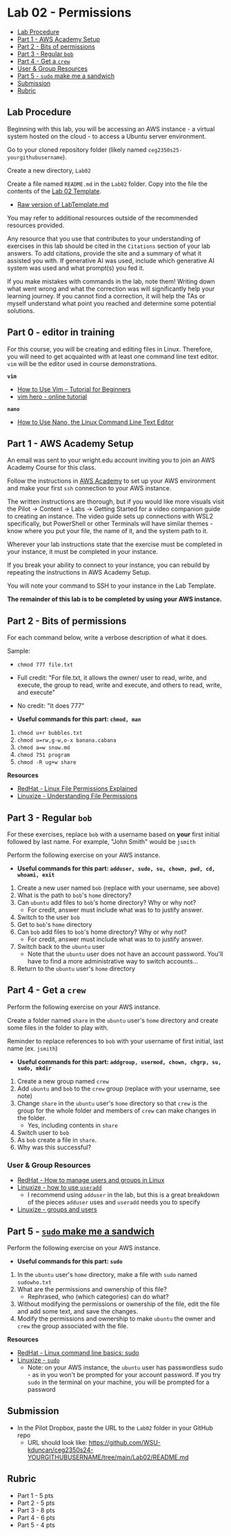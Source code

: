 # Lab 02 - Permissions

- [Lab Procedure](#Lab-Procedure)
- [Part 1 - AWS Academy Setup](#part-1---aws-academy-setup)
- [Part 2 - Bits of permissions](#part-3---bits-of-permissions)
- [Part 3 - Regular `bob`](#part-4---regular-bob)
- [Part 4 - Get a `crew`](#part-5---get-a-crew)
- [User & Group Resources](#user--group-resources)
- [Part 5 - `sudo` make me a sandwich](#part-6---sudo-make-me-a-sandwich)
- [Submission](#Submission)
- [Rubric](#Rubric)

## Lab Procedure

Beginning with this lab, you will be accessing an AWS instance - a virtual system hosted on the cloud - to access a Ubuntu server environment.  

Go to your cloned repository folder (likely named `ceg2350s25-yourgithubusername`).

Create a new directory, `Lab02`

Create a file named `README.md` in the `Lab02` folder.  Copy into the file the contents of the [Lab 02 Template](LabTemplate.md).

- [Raw version of LabTemplate.md](https://raw.githubusercontent.com/pattonsgirl/CEG2350/main/Labs/Lab02/LabTemplate.md)

You may refer to additional resources outside of the recommended resources provided.  

Any resource that you use that contributes to your understanding of exercises in this lab should be cited in the `Citations` section of your lab answers.  To add citations, provide the site and a summary of what it assisted you with.  If generative AI was used, include which generative AI system was used and what prompt(s) you fed it.

If you make mistakes with commands in the lab, note them!  Writing down what went wrong and what the correction was will significantly help your learning journey.  If you cannot find a correction, it will help the TAs or myself understand what point you reached and determine some potential solutions.

## Part 0 - editor in training

For this course, you will be creating and editing files in Linux.  Therefore, you will need to get acquainted with at least one command line text editor. `vim` will be the editor used in course demonstrations.

**`vim`**
- [How to Use Vim – Tutorial for Beginners](https://www.freecodecamp.org/news/vim-beginners-guide/)
- [vim hero - online tutorial](https://www.vim-hero.com/lessons/intro-to-modes)

**`nano`**
- [How to Use Nano, the Linux Command Line Text Editor](https://linuxize.com/post/how-to-use-nano-text-editor/)

## Part 1 - AWS Academy Setup

An email was sent to your wright.edu account inviting you to join an AWS Academy Course for this class.  

Follow the instructions in [AWS Academy](../../AWSAcademySetup.md) to set up your AWS environment and make your first `ssh` connection to your AWS instance.

The written instructions are thorough, but if you would like more visuals visit the Pilot -> Content -> Labs -> Getting Started for a video companion guide to creating an instance.  The video guide sets up connections with WSL2 specifically, but PowerShell or other Terminals will have similar themes - know where you put your file, the name of it, and the system path to it.

Wherever your lab instructions state that the exercise must be completed in your instance, it must be completed in your instance.  

If you break your ability to connect to your instance, you can rebuild by repeating the instructions in AWS Academy Setup.

You will note your command to SSH to your instance in the Lab Template.

**The remainder of this lab is to be completed by using your AWS instance.**

## Part 2 - Bits of permissions

For each command below, write a verbose description of what it does.  

Sample:
   - `chmod 777 file.txt`
   - Full credit: "For file.txt, it allows the owner/ user to read, write, and execute, the group to read, write and execute, and others to read, write, and execute"
   - No credit: "It does 777"

- **Useful commands for this part: `chmod, man`**

1. `chmod u+r bubbles.txt`
2. `chmod u=rw,g-w,o-x banana.cabana`
3. `chmod a=w snow.md`
4. `chmod 751 program`
5. `chmod -R ug+w share`

**Resources**
- [RedHat - Linux File Permissions Explained](https://www.redhat.com/sysadmin/linux-file-permissions-explained)
- [Linuxize - Understanding File Permissions](https://linuxize.com/post/understanding-linux-file-permissions/)

## Part 3 - Regular `bob`

For these exercises, replace `bob` with a username based on **your** first initial followed by last name.  For example, "John Smith" would be `jsmith`

Perform the following exercise on your AWS instance.  

- **Useful commands for this part: `adduser, sudo, su, chown, pwd, cd, whoami, exit`**

1. Create a new user named `bob` (replace with your username, see above)
2. What is the path to `bob`'s `home` directory?
3. Can `ubuntu` add files to `bob`'s home directory? Why or why not?
   - For credit, answer must include what was to to justify answer.
4. Switch to the user `bob`
5. Get to `bob`'s `home` directory
6. Can `bob` add files to `bob`'s home directory? Why or why not?
   - For credit, answer must include what was to to justify answer.
7. Switch back to the `ubuntu` user
   - Note that the `ubuntu` user does not have an account password.  You'll have to find a more administrative way to switch accounts...
8. Return to the `ubuntu` user's `home` directory

## Part 4 - Get a `crew`

Perform the following exercise on your AWS instance. 

Create a folder named `share` in the `ubuntu` user's `home` directory and create some files in the folder to play with.

Reminder to replace references to `bob` with your username of first initial, last name (ex. `jsmith`)

- **Useful commands for this part: `addgroup, usermod, chown, chgrp, su, sudo, mkdir`**

1. Create a new group named `crew`
2. Add `ubuntu` and `bob` to the `crew` group (replace with your username, see note)
3. Change `share` in the `ubuntu` user's `home` directory so that `crew` is the group for the whole folder and members of `crew` can make changes in the folder.
   - Yes, including contents in `share`
4. Switch user to `bob`
5. As `bob` create a file in `share`.
6. Why was this successful?

### User & Group Resources

- [RedHat - How to manage users and groups in Linux](https://www.redhat.com/sysadmin/linux-user-group-management)
- [Linuxize - how to use `useradd`](https://linuxize.com/post/how-to-create-users-in-linux-using-the-useradd-command/)
   - I recommend using `adduser` in the lab, but this is a great breakdown of the pieces `adduser` uses and `useradd` needs you to specify
- [Linuxize - groups and users](https://linuxize.com/post/how-to-add-user-to-group-in-linux/)

## Part 5 - [`sudo` make me a sandwich](https://xkcd.com/149/)

Perform the following exercise on your AWS instance.

- **Useful commands for this part: `sudo`**

1. In the `ubuntu` user's `home` directory, make a file with `sudo` named `sudowho.txt`
2. What are the permissions and ownership of this file?
   - Rephrased, who (which categories) can do what?
3. Without modifying the permissions or ownership of the file, edit the file and add some text, and save the changes.
4. Modify the permissions and ownership to make `ubuntu` the owner and `crew` the group associated with the file.

**Resources**
- [RedHat - Linux command line basics: sudo](https://www.redhat.com/sysadmin/sudo)
- [Linuxize - `sudo`](https://linuxize.com/post/sudo-command-in-linux/)
   - Note: on your AWS instance, the `ubuntu` user has passwordless sudo - as in you won't be prompted for your account password.  If you try `sudo` in the terminal on your machine, you will be prompted for a password

## Submission

- In the Pilot Dropbox, paste the URL to the `Lab02` folder in your GitHub repo
  - URL should look like: https://github.com/WSU-kduncan/ceg2350s24-YOURGITHUBUSERNAME/tree/main/Lab02/README.md

## Rubric

- Part 1 - 5 pts
- Part 2 - 5 pts
- Part 3 - 8 pts
- Part 4 - 6 pts
- Part 5 - 4 pts